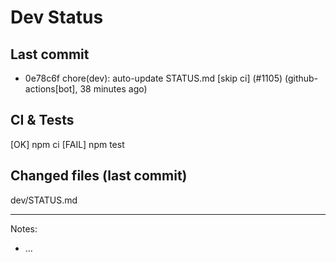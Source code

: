 # Dev Status

## Last commit
- 0e78c6f chore(dev): auto-update STATUS.md [skip ci] (#1105) (github-actions[bot], 38 minutes ago)
## CI & Tests
[OK] npm ci
[FAIL] npm test

## Changed files (last commit)
dev/STATUS.md

---
Notes:
- ...

